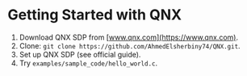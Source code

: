 # Getting Started with QNX
1. Download QNX SDP from [www.qnx.com](https://www.qnx.com).
2. Clone: `git clone https://github.com/AhmedElsherbiny74/QNX.git`.
3. Set up QNX SDP (see official guide).
4. Try `examples/sample_code/hello_world.c`.

